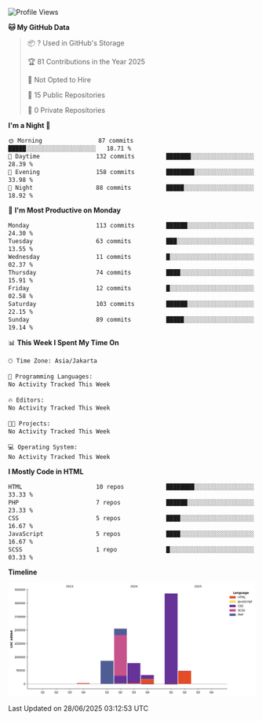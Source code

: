 
<!--START_SECTION:waka-->
![Profile Views](http://img.shields.io/badge/Profile%20Views-31-blue)

**🐱 My GitHub Data** 

> 📦 ? Used in GitHub's Storage 
 > 
> 🏆 81 Contributions in the Year 2025
 > 
> 🚫 Not Opted to Hire
 > 
> 📜 15 Public Repositories 
 > 
> 🔑 0 Private Repositories 
 > 
**I'm a Night 🦉** 

```text
🌞 Morning                87 commits          █████░░░░░░░░░░░░░░░░░░░░   18.71 % 
🌆 Daytime                132 commits         ███████░░░░░░░░░░░░░░░░░░   28.39 % 
🌃 Evening                158 commits         ████████░░░░░░░░░░░░░░░░░   33.98 % 
🌙 Night                  88 commits          █████░░░░░░░░░░░░░░░░░░░░   18.92 % 
```
📅 **I'm Most Productive on Monday** 

```text
Monday                   113 commits         ██████░░░░░░░░░░░░░░░░░░░   24.30 % 
Tuesday                  63 commits          ███░░░░░░░░░░░░░░░░░░░░░░   13.55 % 
Wednesday                11 commits          █░░░░░░░░░░░░░░░░░░░░░░░░   02.37 % 
Thursday                 74 commits          ████░░░░░░░░░░░░░░░░░░░░░   15.91 % 
Friday                   12 commits          █░░░░░░░░░░░░░░░░░░░░░░░░   02.58 % 
Saturday                 103 commits         ██████░░░░░░░░░░░░░░░░░░░   22.15 % 
Sunday                   89 commits          █████░░░░░░░░░░░░░░░░░░░░   19.14 % 
```


📊 **This Week I Spent My Time On** 

```text
🕑︎ Time Zone: Asia/Jakarta

💬 Programming Languages: 
No Activity Tracked This Week

🔥 Editors: 
No Activity Tracked This Week

🐱‍💻 Projects: 
No Activity Tracked This Week

💻 Operating System: 
No Activity Tracked This Week
```

**I Mostly Code in HTML** 

```text
HTML                     10 repos            ████████░░░░░░░░░░░░░░░░░   33.33 % 
PHP                      7 repos             ██████░░░░░░░░░░░░░░░░░░░   23.33 % 
CSS                      5 repos             ████░░░░░░░░░░░░░░░░░░░░░   16.67 % 
JavaScript               5 repos             ████░░░░░░░░░░░░░░░░░░░░░   16.67 % 
SCSS                     1 repo              █░░░░░░░░░░░░░░░░░░░░░░░░   03.33 % 
```



**Timeline**

![Lines of Code chart](https://raw.githubusercontent.com/RYANNNHZ/RYANNNHZ/main/assets/bar_graph.png)


 Last Updated on 28/06/2025 03:12:53 UTC
<!--END_SECTION:waka-->
